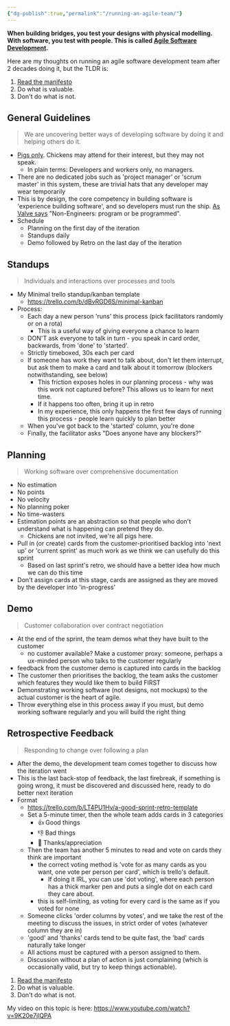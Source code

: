 ```yaml
---
{"dg-publish":true,"permalink":"/running-an-agile-team/"}
---
```



**When building bridges, you test your designs with physical modelling. With software, you test with people. This is called [Agile Software Development](https://agilemanifesto.org/).**

Here are my thoughts on running an agile software development team after 2 decades doing it, but the TLDR is:

1. [Read the manifesto](https://agilemanifesto.org/)
2. Do what is valuable.
3. Don't do what is not.

## General Guidelines
> We are uncovering better ways of developing software by doing it and helping others do it.

- [Pigs only](https://en.wikipedia.org/wiki/The_Chicken_and_the_Pig). Chickens may attend for their interest, but they may not speak.
    - In plain terms: Developers and workers only, no managers.
- There are no dedicated jobs such as 'project manager' or 'scrum master' in this system, these are trivial hats that any developer may wear temporarily
- This is by design, the core competency in building software is 'experience building software', and so developers must run the ship. [As Valve says](http://media.steampowered.com/apps/valve/Valve_Handbook_LowRes.pdf) "Non-Engineers: program or be programmed".
- Schedule
    - Planning on the first day of the iteration
    - Standups daily
    - Demo followed by Retro on the last day of the iteration

## Standups
> Individuals and interactions over processes and tools

- My Minimal trello standup/kanban template
  - https://trello.com/b/dBvRGD6S/minimal-kanban
- Process:
    - Each day a new person 'runs' this process (pick facilitators randomly or on a rota)
        - This is a useful way of giving everyone a chance to learn
    - DON'T ask everyone to talk in turn - you speak in card order, backwards, from 'done' to 'started'.
    - Strictly timeboxed, 30s each per card
    - If someone has work they want to talk about, don't let them interrupt, but ask them to make a card and talk about it tomorrow (blockers notwithstanding, see below)
        - This friction exposes holes in our planning process - why was this work not captured before? This allows us to learn for next time.
        - If it happens too often, bring it up in retro
        - In my experience, this only happens the first few days of running this process - people learn quickly to plan better
    - When you've got back to the 'started' column, you're done
    - Finally, the facilitator asks "Does anyone have any blockers?"

## Planning
> Working software over comprehensive documentation

- No estimation
- No points
- No velocity
- No planning poker
- No time-wasters
- Estimation points are an abstraction so that people who don't understand what is happening can pretend they do.
    - Chickens are not invited, we're all pigs here.
- Pull in (or create) cards from the customer-prioritised backlog into 'next up' or 'current sprint' as much work as we think we can usefully do this sprint
    - Based on last sprint's retro, we should have a better idea how much we can do this time
- Don't assign cards at this stage, cards are assigned as they are moved by the developer into 'in-progress'

## Demo
> Customer collaboration over contract negotiation

- At the end of the sprint, the team demos what they have built to the customer
    - no customer available? Make a customer proxy: someone, perhaps a ux-minded person who talks to the customer regularly
- feedback from the customer demo is captured into cards in the backlog
- The customer then prioritises the backlog, the team asks the customer which features they would like them to build FIRST
- Demonstrating working software (not designs, not mockups) to the actual customer is the heart of agile.
- Throw everything else in this process away if you must, but demo working software regularly and you will build the right thing

## Retrospective Feedback
> Responding to change over following a plan

- After the demo, the development team comes together to discuss how the iteration went
- This is the last back-stop of feedback, the last firebreak, if something is going wrong, it must be discovered and discussed here, ready to do better next iteration
- Format
    - https://trello.com/b/LT4PU1Hv/a-good-sprint-retro-template
    - Set a 5-minute timer, then the whole team adds cards in 3 categories
        - 👍 Good things
        - 👎 Bad things
        - 🙏 Thanks/appreciation
    - Then the team has another 5 minutes to read and vote on cards they think are important
        - the correct voting method is 'vote for as many cards as you want, one vote per person per card', which is trello's default.
            - If doing it IRL, you can use 'dot voting', where each person has a thick marker pen and puts a single dot on each card they care about.
        - this is self-limiting, as voting for every card is the same as if you voted for none
    - Someone clicks 'order columns by votes', and we take the rest of the meeting to discuss the issues, in strict order of votes (whatever column they are in)
    - 'good' and 'thanks' cards tend to be quite fast, the 'bad' cards naturally take longer
    - All actions must be captured with a person assigned to them.
    - Discussion without a plan of action is just complaining (which is occasionally valid, but try to keep things actionable).

1. [Read the manifesto](https://agilemanifesto.org/)
2. Do what is valuable.
3. Don't do what is not.

My video on this topic is here: https://www.youtube.com/watch?v=9K20e7jlQPA
